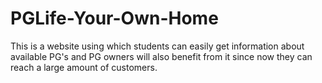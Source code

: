 # PGLife-Your-Own-Home
This is a website using which students can easily get information about available PG's and PG owners will also benefit from it since now they can reach a large amount of customers.
